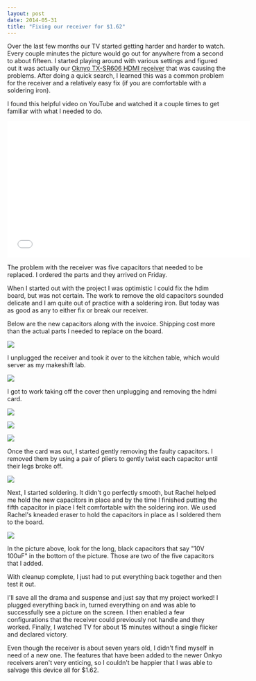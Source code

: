 ```yaml
---
layout: post
date: 2014-05-31
title: "Fixing our receiver for $1.62"
---
```

<p>Over the last few months our TV started getting harder and harder to watch. Every couple minutes the picture would go out for anywhere from a second to about fifteen. I started playing around with various settings and figured out it was actually our <a href="http://www.onkyousa.com/Products/model.php?m=TX-SR606&amp;class=Receiver">Oknyo TX-SR606 HDMI receiver</a>&nbsp;that was causing the problems. After doing a quick search, I learned this was a common problem for the receiver and a relatively easy fix (if you are comfortable with a soldering iron).</p>
<p>I found this helpful video on YouTube and watched it a couple times to get familiar with what I needed to do.</p>
<p><iframe frameborder="0" height="315" src="//www.youtube.com/embed/1GgDEtSug2o" width="560"></iframe></p>
<p>The problem with the receiver was five capacitors that needed to be replaced. I ordered the parts and they arrived on Friday.</p>
<p>When I started out with the project I was optimistic I could fix the hdim board, but was not certain. The work to remove the old capacitors sounded delicate and I am quite out of practice with a soldering iron. But today was as good as any to either fix or break our receiver.</p>
<p>Below are the new capacitors along with the invoice. Shipping cost more than the actual parts I needed to replace on the board.</p>
<p><img src="/images/5abaa006844e58aac4b202c15ba345d3fb76d5c9fbcf7a4566811a44b8f76171.jpg" /></p>
<p></p>
<p>I unplugged the receiver and took it over to the kitchen table, which would server as my makeshift lab.</p>
<p><img src="/images/60e881e6f47c7828c04196d9cf62b763ff8dff12757ba7976d565065703c6e25.jpg" /></p>
<p></p>
<p>I got to work taking off the cover then unplugging and removing the hdmi card.</p>
<p><img src="/images/4437d4c70d89a86edd384c7396be7144b1fc2628cbb50e528c13a9dda4e6de1e.jpg" /></p>
<p></p>
<p><img src="/images/ca2a90066a20b4af07b254c7e4e19adfad3a56df281668c046a94d122f89ff52.jpg" /></p>
<p></p>
<p><img src="/images/a23aa8c5efca7176ad458716f7c28ec07b9c25529626acc87de170ec4dff39f4.jpg" /></p>
<p></p>
<p>Once the card was out, I started gently removing the faulty capacitors. I removed them by using a pair of pliers to gently twist each capacitor until their legs broke off.</p>
<p><img src="/images/8e3c484cc64e8e7c34db7bfd1edb8b8764b6082f8ec9324b57350b79e649c8ec.jpg" /></p>
<p></p>
<p>Next, I started soldering. It didn't go perfectly smooth, but Rachel helped me hold the new capacitors in place and by the time I finished putting the fifth capacitor in place I felt comfortable with the soldering iron. We used Rachel's kneaded eraser to hold the capacitors in place as I soldered them to the board.</p>
<p><img src="/images/111e6b5576cf607cff59ef85859bf089dd5e4dc8289f37b28a5f4a66724619b5.jpg" /></p>
<p></p>
<p>In the picture above, look for the long, black capacitors that say "10V 100uF" in the bottom of the picture. Those are two of the five capacitors that I added.&nbsp;</p>
<p>With cleanup complete, I just had to put everything back together and then test it out.</p>
<p>I'll save all the drama and suspense and just say that my project worked! I plugged everything back in, turned everything on and was able to successfully see a picture on the screen. I then enabled a few configurations that the receiver could previously not handle and they worked. Finally, I watched TV for about 15 minutes without a single flicker and declared victory.</p>
<p>Even though the receiver is about seven years old, I didn't find myself in need of a new one. The features that have been added to the newer Onkyo receivers aren't very enticing, so I couldn't be happier that I was able to salvage this device all for $1.62.</p>